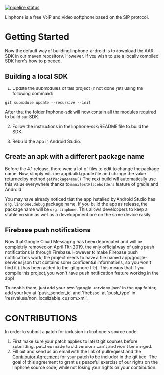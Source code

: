 [![pipeline status](https://gitlab.linphone.org/BC/public/linphone-android/badges/master/pipeline.svg)](https://gitlab.linphone.org/BC/public/linphone-android/commits/master)

Linphone is a free VoIP and video softphone based on the SIP protocol.

# Getting Started

Now the default way of building linphone-android is to download the AAR SDK in our maven repository.
However, if you wish to use a locally compiled SDK here's how to proceed.

## Building a local SDK

1. Update the submodules of this project (if not done yet) using the following command:
```
git submodule update --recursive --init
```
After that the folder linphone-sdk will now contain all the modules required to build our SDK.

2. Follow the instructions in the linphone-sdk/README file to build the SDK.

3. Rebuild the app in Android Studio.

## Create an apk with a different package name

Before the 4.1 release, there were a lot of files to edit to change the package name.
Now, simply edit the app/build.gradle file and change the value returned by method ```getPackageName()```
The next build will automatically use this value everywhere thanks to ```manifestPlaceholders``` feature of gradle and Android.

You may have already noticed that the app installed by Android Studio has ```org.linphone.debug``` package name.
If you build the app as release, the package name will be ```org.linphone```. 
This allows developpers to keep a stable version as well as a developpment one on the same device easily.

## Firebase push notifications

Now that Google Cloud Messaging has been deprecated and will be completely removed on April 11th 2019, the only official way of using push notifications is through Firebase.
However to make Firebase push notifications work, the project needs to have a file named app/google-services.json that contains some confidential informations, so you won't find it (it has been added to the .gitignore file).
This means that if you compile this project, you won't have push notification feature working in the app!

To enable them, just add your own 'google-services.json' in the app folder, add your key at 'push_sender_id' and 'firebase' at 'push_type' in 'res/values/non_localizable_custom.xml'.

# CONTRIBUTIONS

In order to submit a patch for inclusion in linphone's source code:

1.    First make sure your patch applies to latest git sources before submitting: patches made to old versions can't and won't be merged.
2.    Fill out and send us an email with the link of pullrequest and the [Contributor Agreement](http://www.belledonne-communications.com/downloads/Belledonne_communications_CA.pdf) for your patch to be included in the git tree.
The goal of this agreement to grant us peaceful exercise of our rights on the linphone source code, while not losing your rights on your contribution.